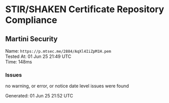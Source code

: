 # STIR/SHAKEN Certificate Repository Compliance

## Martini Security

Name: `https://p.mtsec.me/2884/AqXl4IiZpM1H.pem`\
Tested At: 01 Jun 25 21:49 UTC\
Time: 148ms

### Issues

no warning, or error, or notice date level issues were found

Generated: 01 Jun 25 21:52 UTC